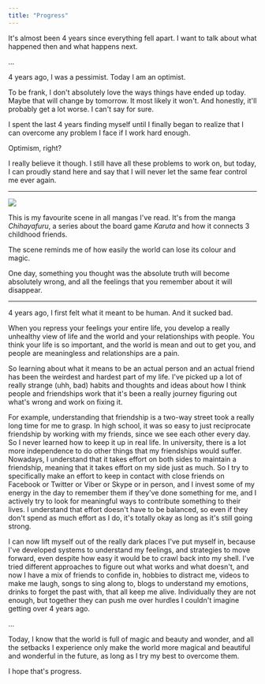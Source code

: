 ```yaml
---
title: "Progress"
---
```


It's almost been 4 years since everything fell apart. I want to talk about what happened then and what happens next.

... 

4 years ago, I was a pessimist. Today I am an optimist. 

To be frank, I don't absolutely love the ways things have ended up today. Maybe that will change by tomorrow. It most likely it won't. And honestly, it'll probably get a lot worse. I can't say for sure. 

I spent the last 4 years finding myself until I finally began to realize that I can overcome any problem I face if I work hard enough. 

Optimism, right? 

I really believe it though. I still have all these problems to work on, but today, I can proudly stand here and say that I will never let the same fear control me ever again.

---

![](http://i.imgur.com/TwYS88p.png)

This is my favourite scene in all mangas I've read. It's from the manga *Chihayafuru*, a series about the board game *Karuta* and how it connects 3 childhood friends. 

The scene reminds me of how easily the world can lose its colour and magic.

One day, something you thought was the absolute truth will become absolutely wrong, and all the feelings that you remember about it will disappear.

---

4 years ago, I first felt what it meant to be human. And it sucked bad.

When you repress your feelings your entire life, you develop a really unhealthy view of life and the world and your relationships with people. You think your life is so important, and the world is mean and out to get you, and people are meaningless and relationships are a pain.

So learning about what it means to be an actual person and an actual friend has been the weirdest and hardest part of my life. I've picked up a lot of really strange (uhh, bad) habits and thoughts and ideas about how I think people and friendships work that it's been a really journey figuring out what's wrong and work on fixing it.

For example, understanding that friendship is a two-way street took a really long time for me to grasp. In high school, it was so easy to just reciprocate friendship by working with my friends, since we see each other every day. So I never learned how to keep it up in real life. In university, there is a lot more independence to do other things that my friendships would suffer. Nowadays, I understand that it takes effort on both sides to maintain a friendship, meaning that it takes effort on my side just as much. So I try to specifically make an effort to keep in contact with close friends on Facebook or Twitter or Viber or Skype or in person, and I invest some of my energy in the day to remember them if they've done something for me, and I actively try to look for meaningful ways to contribute something to their lives. I understand that effort doesn't have to be balanced, so even if they don't spend as much effort as I do, it's totally okay as long as it's still going strong.

I can now lift myself out of the really dark places I've put myself in, because I've developed systems to understand my feelings, and strategies to move forward, even despite how easy it would be to crawl back into my shell. I've tried different approaches to figure out what works and what doesn't, and now I have a mix of friends to confide in, hobbies to distract me, videos to make me laugh, songs to sing along to, blogs to understand my emotions, drinks to forget the past with, that all keep me alive. Individually they are not enough, but together they can push me over hurdles I couldn't imagine getting over 4 years ago.

...

Today, I know that the world is full of magic and beauty and wonder, and all the setbacks I experience only make the world more magical and beautiful and wonderful in the future, as long as I try my best to overcome them.

I hope that's progress.

